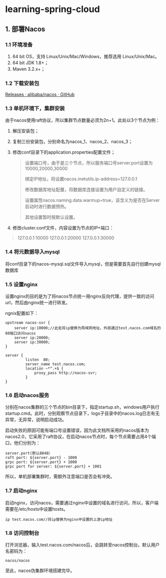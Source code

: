 # learning-spring-cloud

## 1. 部署Nacos

### 1.1 环境准备

1. 64 bit OS，支持 Linux/Unix/Mac/Windows，推荐选用 Linux/Unix/Mac。
2. 64 bit JDK 1.8+；
3. Maven 3.2.x+；

### 1.2 下载安装包

[Releases · alibaba/nacos · GitHub](https://github.com/alibaba/nacos/releases)

### 1.3 单机环境下，集群安装

由于nacos使用raft协议，所以集群节点数量必须为2n+1。此处以3个节点为例：

1. 解压安装包；

2. 复制三份安装包，分别命名为nacos_1、nacos_2、nacos_3；

3. 修改conf目录下的application.properties配置文件；
   
   > 设置端口号，由于是三个节点，所以服务端口号server.port设置为10000,20000,30000
   > 
   > 绑定IP地址，将设置nacos.inetutils.ip-address=127.0.0.1
   > 
   > 修改数据库地址配置，将数据库连接设置为用户自定义的链接。
   > 
   > 设置属性nacos.naming.data.warmup=true，该含义为是否在Server启动时进行数据预热。
   > 
   > 其他设置暂时按默认设置。

4. 修改cluster.conf文件，内容设置为节点的IP+端口：

> 127.0.0.1:10000
> 127.0.0.1:20000
> 127.0.0.1:30000

### 1.4 将元数据导入mysql

将conf目录下的nacos-mysql.sql文件导入mysql，但是需要首先自行创建mysql数据库

### 1.5 设置nginx

设置nginx的目的是为了将nacos节点统一用nginx反向代理，提供一致的访问url，然后由nginx统一进行转发。

ngnix配置如下：

```
upstream nacos-svr {
    server ip:10000;//此处将ip替换为局域网地址，外部通过test.nacos.com域名的80端口访问nacos
    server ip:20000;
    server ip:30000;
}

server {
         listen  80;
         server_name test.nacos.com;
         location ~*^.+$ {
             proxy_pass http://nacos-svr;
         }
}
```

### 1.6 启动nacos服务

分别在nacos集群的三个节点的bin目录下，指定startup.sh，windows用户执行startup.cmd。此时，分别观察节点目录下，logs子目录中的nacos.log日志有无异常，无异常，说明启动成功。

启动失败的原因可能有端口号设置错误，因为此文档所采用的nacos版本为nacos2.0，它采用了raft协议，在启动nacos节点时，每个节点需要占用4个端口，他们分别为：

```
server.port(默认8848）
raft port: ${server.port} - 1000
grpc port: ${server.port} + 1000
grpc port for server: ${server.port} + 1001
```

所以，单机部署集群时，需额外注意端口是否会有冲突。

### 1.7 启动nginx

启动nginx，访问nacos，需要通过nginx中设置的域名进行访问，所以，客户端需要在/etc/hosts中设置hosts。

```
ip test.nacos.com//将ip替换为nginx中设置的上游ip地址
```

### 1.8 访问控制台

打开浏览器，输入test.nacos.com/nacos后，会跳转至nacos控制台。默认用户名密码为：

```
nacos/nacos
```

至此，nacos伪集群环境搭建完毕。